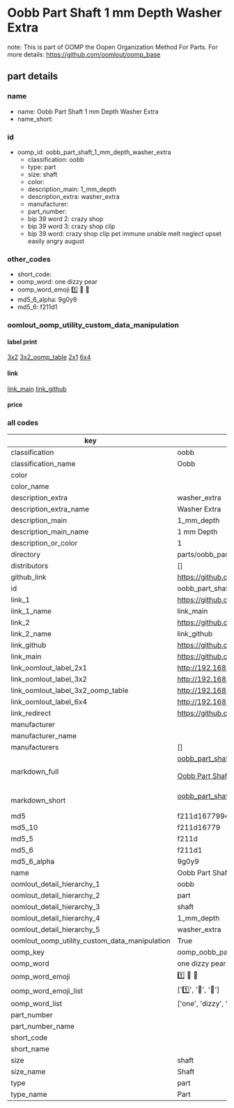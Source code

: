 # Oobb Part Shaft 1 mm Depth Washer Extra  

note: This is part of OOMP the Oopen Organization Method For Parts. For more details: https://github.com/oomlout/oomp_base

##  part details
  







### name
* name: Oobb Part Shaft 1 mm Depth Washer Extra
* name_short: 
### id
* oomp_id: oobb_part_shaft_1_mm_depth_washer_extra
  * classification: oobb
  * type: part
  * size: shaft
  * color: 
  * description_main: 1_mm_depth
  * description_extra: washer_extra
  * manufacturer: 
  * part_number: 
  * bip 39 word 2: crazy shop
  * bip 39 word 3: crazy shop clip
  * bip 39 word: crazy shop clip pet immune unable melt neglect upset easily angry august

### other_codes
* short_code: 
* oomp_word: one dizzy pear
* oomp_word_emoji :one: :dizzy: :pear:
* md5_6_alpha: 9g0y9
* md5_6: f211d1






### oomlout_oomp_utility_custom_data_manipulation
#### label print
[3x2](http://192.168.1.245:1112/?label=oomp%209g0y9)
[3x2_oomp_table](http://192.168.1.108:1112/?label=oomp%209g0y9)
[2x1](http://192.168.1.242:1112/?label=oomp%209g0y9)
[6x4](http://192.168.1.55:1112/?label=oomp%209g0y9)    

#### link

[link_main](https://github.com/oomlout/oomlout_oomp_version_1_messy/tree/main/parts/oobb_part_shaft_1_mm_depth_washer_extra) [link_github](https://github.com/oomlout/oomlout_oomp_version_1_messy/tree/main/parts/oobb_part_shaft_1_mm_depth_washer_extra)                             

#### price







### all codes 
| key | value |  
| --- | --- |  
| classification | oobb |  
| classification_name | Oobb |  
| color |  |  
| color_name |  |  
| description_extra | washer_extra |  
| description_extra_name | Washer Extra |  
| description_main | 1_mm_depth |  
| description_main_name | 1 mm Depth |  
| description_or_color | 1 |  
| directory | parts/oobb_part_shaft_1_mm_depth_washer_extra |  
| distributors | [] |  
| github_link | https://github.com/oomlout/oomlout_oomp_part_src/tree/main/parts/oobb_part_shaft_1_mm_depth_washer_extra |  
| id | oobb_part_shaft_1_mm_depth_washer_extra |  
| link_1 | https://github.com/oomlout/oomlout_oomp_version_1_messy/tree/main/parts/oobb_part_shaft_1_mm_depth_washer_extra |  
| link_1_name | link_main |  
| link_2 | https://github.com/oomlout/oomlout_oomp_version_1_messy/tree/main/parts/oobb_part_shaft_1_mm_depth_washer_extra |  
| link_2_name | link_github |  
| link_github | https://github.com/oomlout/oomlout_oomp_version_1_messy/tree/main/parts/oobb_part_shaft_1_mm_depth_washer_extra |  
| link_main | https://github.com/oomlout/oomlout_oomp_version_1_messy/tree/main/parts/oobb_part_shaft_1_mm_depth_washer_extra |  
| link_oomlout_label_2x1 | http://192.168.1.242:1112/?label=oomp%209g0y9 |  
| link_oomlout_label_3x2 | http://192.168.1.245:1112/?label=oomp%209g0y9 |  
| link_oomlout_label_3x2_oomp_table | http://192.168.1.108:1112/?label=oomp%209g0y9 |  
| link_oomlout_label_6x4 | http://192.168.1.55:1112/?label=oomp%209g0y9 |  
| link_redirect | https://github.com/oomlout/oomlout_oomp_version_1_messy/tree/main/parts/oobb_part_shaft_1_mm_depth_washer_extra |  
| manufacturer |  |  
| manufacturer_name |  |  
| manufacturers | [] |  
| markdown_full | [oobb_part_shaft_1_mm_depth_washer_extra](none)<br>[](none)<br>[Oobb Part Shaft 1 Mm Depth Washer Extra](none)<br><br> |  
| markdown_short | [oobb_part_shaft_1_mm_depth_washer_extra](none)<br><br> |  
| md5 | f211d16779941157b138da3656b1a996 |  
| md5_10 | f211d16779 |  
| md5_5 | f211d |  
| md5_6 | f211d1 |  
| md5_6_alpha | 9g0y9 |  
| name | Oobb Part Shaft 1 mm Depth Washer Extra |  
| oomlout_detail_hierarchy_1 | oobb |  
| oomlout_detail_hierarchy_2 | part |  
| oomlout_detail_hierarchy_3 | shaft |  
| oomlout_detail_hierarchy_4 | 1_mm_depth |  
| oomlout_detail_hierarchy_5 | washer_extra |  
| oomlout_oomp_utility_custom_data_manipulation | True |  
| oomp_key | oomp_oobb_part_shaft_1_mm_depth_washer_extra |  
| oomp_word | one dizzy pear |  
| oomp_word_emoji | :one: :dizzy: :pear: |  
| oomp_word_emoji_list | [':one:', ':dizzy:', ':pear:'] |  
| oomp_word_list | ['one', 'dizzy', 'pear'] |  
| part_number |  |  
| part_number_name |  |  
| short_code |  |  
| short_name |  |  
| size | shaft |  
| size_name | Shaft |  
| type | part |  
| type_name | Part |  
